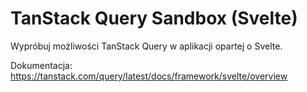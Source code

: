 # TanStack Query Sandbox (Svelte)

Wypróbuj możliwości TanStack Query w aplikacji opartej o Svelte.

Dokumentacja: https://tanstack.com/query/latest/docs/framework/svelte/overview
